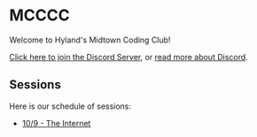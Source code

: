 # MCCCC
Welcome to Hyland's Midtown Coding Club!

[Click here to join the Discord Server](https://discord.gg/WfMKEpBMWY), or [read more about Discord](DiscordUse.md).

## Sessions
Here is our schedule of sessions:

- [10/9 - The Internet](TheInternet/StudentDesc.md)
